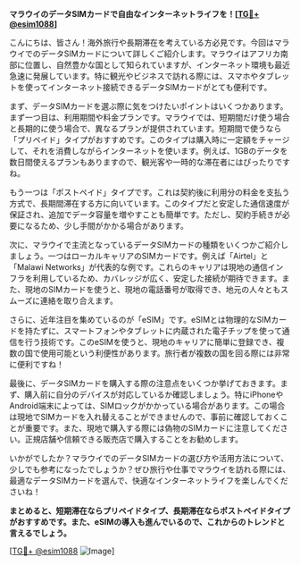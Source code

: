 **マラウイのデータSIMカードで自由なインターネットライフを！[[TG💪+ @esim1088](https://t.me/s/esim1088)]**

こんにちは、皆さん！海外旅行や長期滞在を考えている方必見です。今回はマラウイでのデータSIMカードについて詳しくご紹介します。マラウイはアフリカ南部に位置し、自然豊かな国として知られていますが、インターネット環境も最近急速に発展しています。特に観光やビジネスで訪れる際には、スマホやタブレットを使ってインターネット接続できるデータSIMカードがとても便利です。

まず、データSIMカードを選ぶ際に気をつけたいポイントはいくつかあります。まず一つ目は、利用期間や料金プランです。マラウイでは、短期間だけ使う場合と長期的に使う場合で、異なるプランが提供されています。短期間で使うなら「プリペイド」タイプがおすすめです。このタイプは購入時に一定額をチャージして、それを消費しながらインターネットを使います。例えば、1GBのデータを数日間使えるプランもありますので、観光客や一時的な滞在者にはぴったりですね。

もう一つは「ポストペイド」タイプです。これは契約後に利用分の料金を支払う方式で、長期間滞在する方に向いています。このタイプだと安定した通信速度が保証され、追加でデータ容量を増やすことも簡単です。ただし、契約手続きが必要になるため、少し手間がかかる場合があります。

次に、マラウイで主流となっているデータSIMカードの種類をいくつかご紹介しましょう。一つはローカルキャリアのSIMカードです。例えば「Airtel」と「Malawi Networks」が代表的な例です。これらのキャリアは現地の通信インフラを利用しているため、カバレッジが広く、安定した接続が期待できます。また、現地のSIMカードを使うと、現地の電話番号が取得でき、地元の人々ともスムーズに連絡を取り合えます。

さらに、近年注目を集めているのが「eSIM」です。eSIMとは物理的なSIMカードを持たずに、スマートフォンやタブレットに内蔵された電子チップを使って通信を行う技術です。このeSIMを使うと、現地のキャリアに簡単に登録でき、複数の国で使用可能という利便性があります。旅行者が複数の国を回る際には非常に便利ですね！

最後に、データSIMカードを購入する際の注意点をいくつか挙げておきます。まず、購入前に自分のデバイスが対応しているか確認しましょう。特にiPhoneやAndroid端末によっては、SIMロックがかかっている場合があります。この場合は現地でSIMカードを入れ替えることができませんので、事前に確認しておくことが重要です。また、現地で購入する際には偽物のSIMカードに注意してください。正規店舗や信頼できる販売店で購入することをお勧めします。

いかがでしたか？マラウイでのデータSIMカードの選び方や活用方法について、少しでも参考になったでしょうか？ぜひ旅行や仕事でマラウイを訪れる際には、最適なデータSIMカードを選んで、快適なインターネットライフを楽しんでくださいね！

**まとめると、短期滞在ならプリペイドタイプ、長期滞在ならポストペイドタイプがおすすめです。また、eSIMの導入も進んでいるので、これからのトレンドと言えるでしょう。**

[[TG💪+ @esim1088](https://t.me/s/esim1088) ![Image](https://i.postimg.cc/Y0z9fWf4/image.png)]